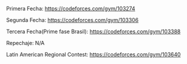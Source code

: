 Primera Fecha:
https://codeforces.com/gym/103274

Segunda Fecha:
https://codeforces.com/gym/103306

Tercera Fecha(Prime fase Brasil):
https://codeforces.com/gym/103388

Repechaje:
N/A

Latin American Regional Contest:
https://codeforces.com/gym/103640
